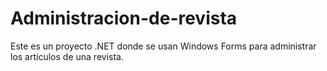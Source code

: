 # Administracion-de-revista
Este es un proyecto .NET donde se usan Windows Forms para administrar los artículos de una revista.
